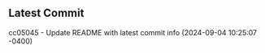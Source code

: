 
## Latest Commit
cc05045 - Update README with latest commit info (2024-09-04 10:25:07 -0400) <Yunxi-Zhou>
